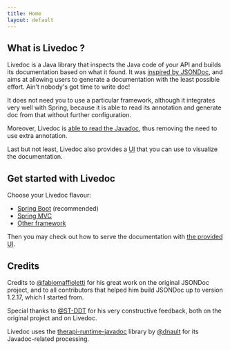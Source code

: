 ```yaml
---
title: Home
layout: default
---
```


## What is Livedoc ?

Livedoc is a Java library that inspects the Java code of your API and builds its documentation based on what it 
found. It was [inspired by JSONDoc](about-jsondoc), and aims at allowing users to generate a documentation with the 
least possible effort. Ain't nobody's got time to write doc!
 
It does not need you to use a particular framework, although it integrates very well with Spring, because it is able 
to read its annotation and generate doc from that without further configuration.

Moreover, Livedoc is [able to read the Javadoc](javadoc-processing), thus removing the need to use extra annotation.

Last but not least, Livedoc also provides a [UI](livedoc-ui) that you can use to visualize the documentation.

## Get started with Livedoc

Choose your Livedoc flavour:

- [Spring Boot](quickstart/springboot) (recommended)
- [Spring MVC](quickstart/springmvc)
- [Other framework](quickstart/plain)

Then you may check out how to serve the documentation with [the provided UI](livedoc-ui).

## Credits

Credits to [@fabiomaffioletti](https://github.com/fabiomaffioletti) for his great work on the original JSONDoc project, 
and to all contributors that helped him build JSONDoc up to version 1.2.17, which I started from.

Special thanks to [@ST-DDT](https://github.com/ST-DDT) for his very constructive feedback, both on the original project 
and on Livedoc.

Livedoc uses the [therapi-runtime-javadoc](https://github.com/dnault/therapi-runtime-javadoc) library by 
[@dnault](https://github.com/dnault) for its Javadoc-related processing.
